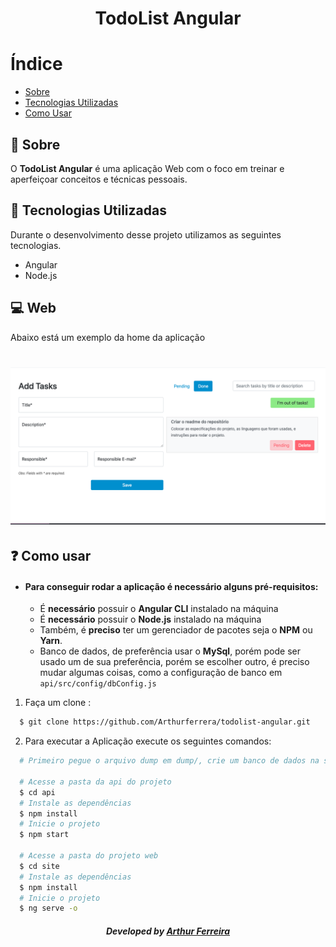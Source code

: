 <h1 align="center">
  TodoList Angular
</h1>

# Índice

- [Sobre](#sobre)
- [Tecnologias Utilizadas](#tecnologias-utilizadas)
- [Como Usar](#como-usar)

<a id="sobre"></a>

## :bookmark: Sobre

O <strong>TodoList Angular</strong> é uma aplicação Web com o foco em treinar e aperfeiçoar conceitos e técnicas pessoais. 

<a id="tecnologias-utilizadas"></a>

## :rocket: Tecnologias Utilizadas

Durante o desenvolvimento desse projeto utilizamos as seguintes tecnologias.

- Angular
- Node.js

## :computer: Web

Abaixo está um exemplo da home da aplicação

<h1 align="center">
    <img alt="Web" src="assets-readme/captura-home.png" width="900px">
</h1>

<a id="como-usar"></a>

## :question: Como usar

- #### Para conseguir rodar a aplicação é necessário alguns **pré-requisitos:**

  - É **necessário** possuir o **Angular CLI** instalado na máquina
  - É **necessário** possuir o **Node.js** instalado na máquina
  - Também, é **preciso** ter um gerenciador de pacotes seja o **NPM** ou **Yarn**.
  - Banco de dados, de preferência usar o **MySql**, porém pode ser usado um de sua preferência, porém se escolher outro, é preciso mudar algumas coisas, como a configuração de banco em `api/src/config/dbConfig.js`

1. Faça um clone :

```sh
  $ git clone https://github.com/Arthurferrera/todolist-angular.git
```

2. Para executar a Aplicação execute os seguintes comandos:

```sh
  # Primeiro pegue o arquivo dump em dump/, crie um banco de dados na sua conexão localhost e importe esse dump
  
  # Acesse a pasta da api do projeto
  $ cd api
  # Instale as dependências
  $ npm install
  # Inicie o projeto
  $ npm start
  
  # Acesse a pasta do projeto web
  $ cd site
  # Instale as dependências
  $ npm install
  # Inicie o projeto
  $ ng serve -o
```



<h5 align="center">
    Developed by <a href="https://www.linkedin.com/in/arthurferreira99/" target="_blank">Arthur Ferreira</a>
</h5>
